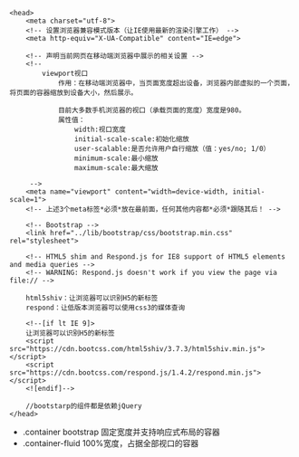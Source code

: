     <head>
        <meta charset="utf-8">
        <!-- 设置浏览器兼容模式版本（让IE使用最新的渲染引擎工作） -->
        <meta http-equiv="X-UA-Compatible" content="IE=edge">
        
        <!-- 声明当前网页在移动端浏览器中展示的相关设置 -->
        <!-- 
            viewport视口
                作用：在移动端浏览器中，当页面宽度超出设备，浏览器内部虚拟的一个页面，将页面的容器缩放到设备大小，然后展示。

                目前大多数手机浏览器的视口（承载页面的宽度）宽度是980。
                属性值：
                    width:视口宽度
                    initial-scale-scale:初始化缩放
                    user-scalable:是否允许用户自行缩放（值：yes/no; 1/0）
                    minimum-scale:最小缩放
                    maximum-scale:最大缩放
        
         -->
        <meta name="viewport" content="width=device-width, initial-scale=1">
        <!-- 上述3个meta标签*必须*放在最前面，任何其他内容都*必须*跟随其后！ -->

        <!-- Bootstrap -->
        <link href="../lib/bootstrap/css/bootstrap.min.css" rel="stylesheet">

        <!-- HTML5 shim and Respond.js for IE8 support of HTML5 elements and media queries -->
        <!-- WARNING: Respond.js doesn't work if you view the page via file:// -->
        
        html5shiv：让浏览器可以识别H5的新标签
        respond：让低版本浏览器可以使用css3的媒体查询

        <!--[if lt IE 9]>
        让浏览器可以识别H5的新标签
        <script src="https://cdn.bootcss.com/html5shiv/3.7.3/html5shiv.min.js"></script>
        <script src="https://cdn.bootcss.com/respond.js/1.4.2/respond.min.js"></script>
        <![endif]-->

        //bootstarp的组件都是依赖jQuery
    </head>


*   .container bootstrap 固定宽度并支持响应式布局的容器
*   .container-fluid    100%宽度，占据全部视口的容器
